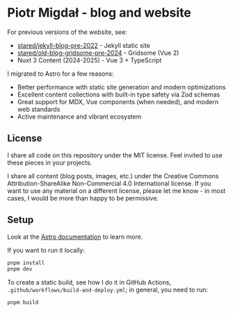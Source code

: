# Piotr Migdał - blog and website

For previous versions of the website, see:

- [stared/jekyll-blog-pre-2022](https://github.com/stared/jekyll-blog-pre-2022) - Jekyll static site
- [stared/old-blog-gridsome-pre-2024](https://github.com/stared/old-blog-gridsome-pre-2024) - Gridsome (Vue 2)
- Nuxt 3 Content (2024-2025) - Vue 3 + TypeScript

I migrated to Astro for a few reasons:

- Better performance with static site generation and modern optimizations
- Excellent content collections with built-in type safety via Zod schemas
- Great support for MDX, Vue components (when needed), and modern web standards
- Active maintenance and vibrant ecosystem

## License

I share all code on this repository under the MIT license. Feel invited to use these pieces in your projects.

I share all content (blog posts, images, etc.) under the Creative Commons Attribution-ShareAlike Non-Commercial 4.0 International license. If you want to use any material on a different license, please let me know - in most cases, I would be more than happy to be permissive.

## Setup

Look at the [Astro documentation](https://docs.astro.build/) to learn more.

If you want to run it locally:

```bash
pnpm install
pnpm dev
```

To create a static build, see how I do it in GitHub Actions, `.github/workflows/build-and-deploy.yml`; in general, you need to run:

```bash
pnpm build
```
